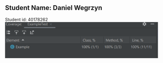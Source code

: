 ## Student Name: Daniel Wegrzyn
Student id: 40178262![testcoverage.png](TestImage%2Ftestcoverage.png)